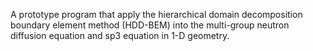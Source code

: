 A prototype program that apply the hierarchical domain decomposition boundary element method (HDD-BEM) into the multi-group neutron diffusion equation and sp3 equation in 1-D geometry.

